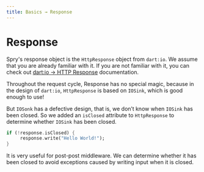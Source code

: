 ```yaml
---
title: Basics → Response
---
```


# Response

Spry's response object is the `HttpResponse` object from `dart:io`. We assume that you are already familiar with it. If you are not familiar with it, you can check out [dart:io → HTTP Response](https://api.dart.dev/stable/dart-io/HttpResponse-class.html) documentation.

Throughout the request cycle, Response has no special magic, because in the design of `dart:io`, `HttpResponse` is based on `IOSink`, which is good enough to use!

But `IOSonk` has a defective design, that is, we don’t know when `IOSink` has been closed. So we added an `isClosed` attribute to `HttpResponse` to determine whether `IOSink` has been closed.

```dart
if (!response.isClosed) {
     response.write("Hello World!");
}
```

It is very useful for post-post middleware. We can determine whether it has been closed to avoid exceptions caused by writing input when it is closed.
